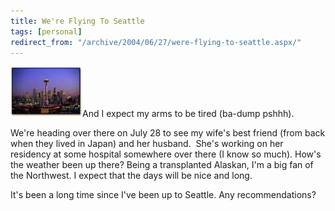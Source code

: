```yaml
---
title: We're Flying To Seattle
tags: [personal]
redirect_from: "/archive/2004/06/27/were-flying-to-seattle.aspx/"
---
```


![](/assets/images/seattle.jpg)And I expect my arms to be tired (ba-dump
pshhh).

We're heading over there on July 28 to see my wife's best friend (from
back when they lived in Japan) and her husband.  She's working on her
residency at some hospital somewhere over there (I know so much). How's
the weather been up there? Being a transplanted Alaskan, I'm a big fan
of the Northwest. I expect that the days will be nice and long. 

It's been a long time since I've been up to Seattle. Any
recommendations?

